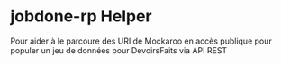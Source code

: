 # jobdone-rp Helper
Pour aider à le parcoure des URI de Mockaroo en accès publique pour populer un jeu de données pour DevoirsFaits via API REST